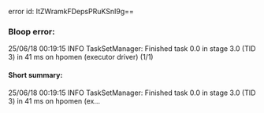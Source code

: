 error id: ItZWramkFDepsPRuKSnI9g==
### Bloop error:

25/06/18 00:19:15 INFO TaskSetManager: Finished task 0.0 in stage 3.0 (TID 3) in 41 ms on hpomen (executor driver) (1/1)
#### Short summary: 

25/06/18 00:19:15 INFO TaskSetManager: Finished task 0.0 in stage 3.0 (TID 3) in 41 ms on hpomen (ex...